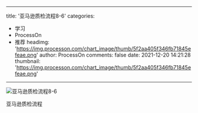 
---
title: '亚马逊质检流程8-6'
categories: 
 - 学习
 - ProcessOn
 - 推荐
headimg: 'https://img.processon.com/chart_image/thumb/5f2aa405f346fb71845efeae.png'
author: ProcessOn
comments: false
date: 2021-12-20 14:21:28
thumbnail: 'https://img.processon.com/chart_image/thumb/5f2aa405f346fb71845efeae.png'
---

<div>   
<img class="thumb" alt="亚马逊质检流程8-6" src="https://img.processon.com/chart_image/thumb/5f2aa405f346fb71845efeae.png" referrerpolicy="no-referrer">
<p>亚马逊质检流程</p>  
</div>
            